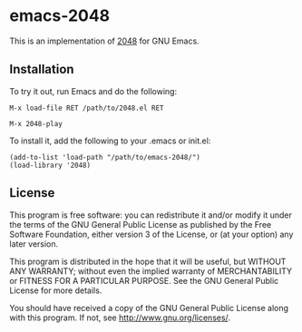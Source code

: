 emacs-2048
==========

This is an implementation of [2048](http://gabrielecirulli.github.io/2048/) for GNU Emacs.

Installation
------------

To try it out, run Emacs and do the following:

`M-x load-file RET /path/to/2048.el RET`

`M-x 2048-play`

To install it, add the following to your .emacs or init.el:

```
(add-to-list 'load-path "/path/to/emacs-2048/")
(load-library '2048)
```

License
-------

This program is free software: you can redistribute it and/or modify
it under the terms of the GNU General Public License as published by
the Free Software Foundation, either version 3 of the License, or
(at your option) any later version.

This program is distributed in the hope that it will be useful,
but WITHOUT ANY WARRANTY; without even the implied warranty of
MERCHANTABILITY or FITNESS FOR A PARTICULAR PURPOSE.  See the
GNU General Public License for more details.

You should have received a copy of the GNU General Public License
along with this program.  If not, see <http://www.gnu.org/licenses/>.